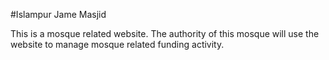 #Islampur Jame Masjid

This is a mosque related website. The authority of this mosque will use the website to manage mosque related funding activity.

